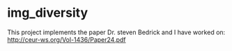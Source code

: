 # img_diversity
This project implements the paper Dr. steven Bedrick and I have worked on:
http://ceur-ws.org/Vol-1436/Paper24.pdf
